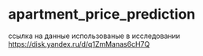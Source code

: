 # apartment_price_prediction

ссылка на данные использованые в исследовании https://disk.yandex.ru/d/q1ZmManas6cH7Q
